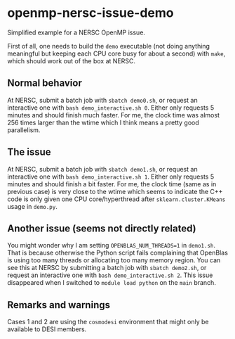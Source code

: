 # openmp-nersc-issue-demo
Simplified example for a NERSC OpenMP issue.

First of all, one needs to build the `demo` executable (not doing anything meaningful but keeping each CPU core busy for about a second) with `make`, which should work out of the box at NERSC.

## Normal behavior
At NERSC, submit a batch job with `sbatch demo0.sh`, or request an interactive one with `bash demo_interactive.sh 0`.
Either only requests 5 minutes and should finish much faster.
For me, the clock time was almost 256 times larger than the wtime which I think means a pretty good parallelism.

## The issue
At NERSC, submit a batch job with `sbatch demo1.sh`, or request an interactive one with `bash demo_interactive.sh 1`.
Either only requests 5 minutes and should finish a bit faster.
For me, the clock time (same as in previous case) is very close to the wtime which seems to indicate the C++ code is only given one CPU core/hyperthread after `sklearn.cluster.KMeans` usage in `demo.py`.

## Another issue (seems not directly related)
You might wonder why I am setting `OPENBLAS_NUM_THREADS=1` in `demo1.sh`.
That is because otherwise the Python script fails complaining that OpenBlas is using too many threads or allocating too many memory region.
You can see this at NERSC by submitting a batch job with `sbatch demo2.sh`, or request an interactive one with `bash demo_interactive.sh 2`.
This issue disappeared when I switched to `module load python` on the `main` branch.

## Remarks and warnings
Cases 1 and 2 are using the `cosmodesi` environment that might only be available to DESI members.
